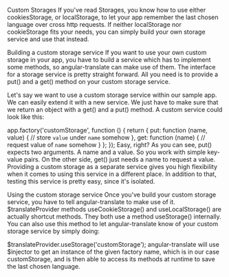 Custom Storages
If you've read Storages, you know how to use either cookiesStorage, or localStorage, to let your app remember the last chosen language over cross http requests. If neither localStorage nor cookieStorage fits your needs, you can simply build your own storage service and use that instead.

Building a custom storage service
If you want to use your own custom storage in your app, you have to build a service which has to implement some methods, so angular-translate can make use of them. The interface for a storage service is pretty straight forward. All you need is to provide a put() and a get() method on your custom storage service.

Let's say we want to use a custom storage service within our sample app. We can easily extend it with a new service. We just have to make sure that we return an object with a get() and a put() method. A custom service could look like this:

app.factory('customStorage', function () {
  return {
    put: function (name, value) {
      // store `value` under `name` somehow
    },
    get: function (name) {
      // request value of `name` somehow
    }
  };
});
Easy, right? As you can see, put() expects two arguments. A name and a value. So you work with simple key-value pairs. On the other side, get() just needs a name to request a value. Providing a custom storage as a separate service gives you high flexibility when it comes to using this service in a different place. In addition to that, testing this service is pretty easy, since it's isolated.

Using the custom storage service
Once you've build your custom storage service, you have to tell angular-translate to make use of it. $translateProvider methods useCookieStorage() and useLocalStorage() are actually shortcut methods. They both use a method useStorage() internally. You can also use this method to let angular-translate know of your custom storage service by simply doing:

$translateProvider.useStorage('customStorage');
angular-translate will use $injector to get an instance of the given factory name, which is in our case customStorage, and is then able to access its methods at runtime to save the last chosen language.